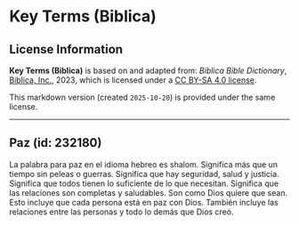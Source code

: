 # Key Terms (Biblica)

## License Information

**Key Terms (Biblica)** is based on and adapted from: _Biblica Bible Dictionary_, [Biblica, Inc.](https://www.biblica.com/), 2023, which is licensed under a [CC BY-SA 4.0 license](https://creativecommons.org/licenses/by-sa/4.0/legalcode.en).

This markdown version (created `2025-10-20`) is provided under the same license.



--------------------------------

## Paz (id: 232180)

La palabra para paz en el idioma hebreo es shalom. Significa más que un tiempo sin peleas o guerras. Significa que hay seguridad, salud y justicia. Significa que todos tienen lo suficiente de lo que necesitan. Significa que las relaciones son completas y saludables. Son como Dios quiere que sean. Esto incluye que cada persona está en paz con Dios. También incluye las relaciones entre las personas y todo lo demás que Dios creó.


